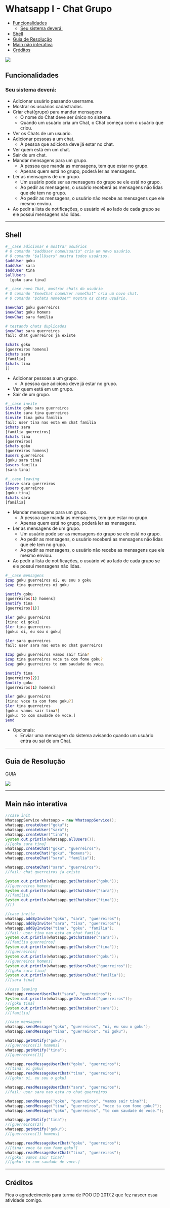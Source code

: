 # Whatsapp I - Chat Grupo

<!--TOC_BEGIN-->
- [Funcionalidades](#funcionalidades)
    - [Seu sistema deverá:](#seu-sistema-deverá)
- [Shell](#shell)
- [Guia de Resolução](#guia-de-resolução)
- [Main não interativa](#main-não-interativa)
- [Créditos](#créditos)

<!--TOC_END-->

![](figura.jpg)

## Funcionalidades
### Seu sistema deverá:

- Adicionar usuário passando username.
- Mostrar os usuários cadastrados.
- Criar chat(grupo) para mandar mensagens
    - O nome do Chat deve ser único no sistema.
    - Quando um usuário cria um Chat, o Chat começa com o usuário que criou.
- Ver os Chats de um usuario.
- Adicionar pessoas a um chat.
    - A pessoa que adiciona deve já estar no chat.
- Ver quem está em um chat.
- Sair de um chat.
- Mandar mensagens para um grupo.
    - A pessoa que manda as mensagens, tem que estar no grupo.
    - Apenas quem está no grupo, poderá ler as mensagens.
- Ler as mensagens de um grupo.    
    - Um usuário pode ser as mensagens do grupo se ele está no grupo.
    - Ao pedir as mensagens, o usuário receberá as mensagens não lidas que ele tem no grupo.
    - Ao pedir as mensagens, o usuário não recebe as mensagens que ele mesmo enviou.
- Ao pedir a lista de notificações, o usuário vê ao lado de cada grupo se ele possui mensagens não lidas.
---
## Shell

```sh
#__case adicionar e mostrar usuários 
# O comando "$addUser nomeUsuario" cria um novo usuário.
# O comando "$allUsers" mostra todos usuários.
$addUser goku
$addUser sara
$addUser tina
$allUsers
  [goku sara tina]

#__case novo Chat, mostrar chats do usuário
# O comando "$newChat nomeUser nomeChat" cria um novo chat.
# O comando "$chats nomeUser" mostra os chats usuário.

$newChat goku guerreiros
$newChat goku homens
$newChat sara familia

# testando chats duplicados
$newChat sara guerreiros
fail: chat guerreiros ja existe

$chats goku
[guerreiros homens]
$chats sara
[familia]
$chats tina
[]
```

- Adicionar pessoas a um grupo.
    - A pessoa que adiciona deve já estar no grupo.
- Ver quem está em um grupo.
- Sair de um grupo.

```sh
#__case invite
$invite goku sara guerreiros
$invite sara tina guerreiros
$invite tina goku familia
fail: user tina nao esta em chat familia
$chats sara
[familia guerreiros]
$chats tina
[guerreiros]
$chats goku
[guerreiros homens]
$users guerreiros
[goku sara tina]
$users familia
[sara tina]

#__case leaving
$leave sara guerreiros
$users guerreiros
[goku tina]
$chats sara
[familia]
```

- Mandar mensagens para um grupo.
    - A pessoa que manda as mensagens, tem que estar no grupo.
    - Apenas quem está no grupo, poderá ler as mensagens.
- Ler as mensagens de um grupo.    
    - Um usuário pode ser as mensagens do grupo se ele está no grupo.
    - Ao pedir as mensagens, o usuário receberá as mensagens não lidas que ele tem no grupo.
    - Ao pedir as mensagens, o usuário não recebe as mensagens que ele mesmo enviou.
- Ao pedir a lista de notificações, o usuário vê ao lado de cada grupo se ele possui mensagens não lidas.

```sh
#__case mensagens
$zap goku guerreiros oi, eu sou o goku
$zap tina guerreiros oi goku

$notify goku
[guerreiros(1) homens]
$notify tina
[guerreiros(1)]

$ler goku guerreiros
[tina: oi goku]
$ler tina guerreiros
[goku: oi, eu sou o goku]

$ler sara guerreiros
fail: user sara nao esta no chat guerreiros

$zap goku guerreiros vamos sair tina?
$zap tina guerreiros voce ta com fome goku?
$zap goku guerreiros to com saudade de voce.

$notify tina
[guerreiros(2)]
$notify goku
[guerreiros(1) homens]

$ler goku guerreiros
[tina: voce ta com fome goku?]
$ler tina guerreiros
[goku: vamos sair tina?]
[goku: to com saudade de voce.]
$end
```

- Opcionais:
    - Enviar uma mensagem do sistema avisando quando um usuário entra ou sai de um Chat.

---

## Guia de Resolução
[GUIA](_guide.md)

![](diagrama.png)

---

## Main não interativa
```java
//case init
WhatsappService whatsapp = new WhatsappService();
whatsapp.createUser("goku");
whatsapp.createUser("sara");
whatsapp.createUser("tina");
System.out.println(whatsapp.allUsers());
//[goku sara tina]
whatsapp.createChat("goku", "guerreiros");
whatsapp.createChat("goku", "homens");
whatsapp.createChat("sara", "familia"));

whatsapp.createChat("sara", "guerreiros");
//fail: chat guerreiros ja existe

System.out.println(whatsapp.getChatsUser("goku"));
//[guerreiros homens]
System.out.println(whatsapp.getChatsUser("sara"));
//[familia]
System.out.println(whatsapp.getChatsUser("tina"));
//[]

//case invite
whatsapp.addByInvite("goku", "sara", "guerreiros");
whatsapp.addByInvite("sara", "tina", "guerreiros");
whatsapp.addByInvite("tina", "goku", "familia");
//fail: user tina nao esta em chat familia
System.out.println(whatsapp.getChatsUser("sara"));
//[familia guerreiros]
System.out.println(whatsapp.getChatsUser("tina"));
//[guerreiros]
System.out.println(whatsapp.getChatsUser("goku"));
//[guerreiros homens]
System.out.println(whatsapp.getUsersChat("guerreiros"));
//[goku sara tina]
System.out.println(whatsapp.getUsersChat("familia"));
//[sara tina]

//case leaving
whatsapp.removerUserChat("sara", "guerreiros");
System.out.println(whatsapp.getUsersChat("guerreiros"));
//[goku tina]
System.out.println(whatsapp.getChatsUser("sara"));
//[familia]

//case mensagens
whatsapp.sendMessage("goku", "guerreiros", "oi, eu sou o goku");
whatsapp.sendMessage("tina", "guerreiros", "oi goku");

whatsapp.getNotify("goku");
//[guerreiros(1) homens]
whatsapp.getNotify("tina");
//[guerreiros(1)]

whatsapp.readMessageUserChat("goku", "guerreiros");
//[tina: oi goku]
whatsapp.readMessageUserChat("tina", "guerreiros");
//[goku: oi, eu sou o goku]

whatsapp.readMessageUserChat("sara", "guerreiros");
//fail: user sara nao esta no chat guerreiros

whatsapp.sendMessage("goku", "guerreiros", "vamos sair tina?");
whatsapp.sendMessage("tina", "guerreiros", "voce ta com fome goku?");
whatsapp.sendMessage("goku", "guerreiros", "to com saudade de voce.");

whatsapp.getNotify("tina");
//[guerreiros(2)]
whatsapp.getNotify("goku");
//[guerreiros(1) homens]

whatsapp.readMessageUserChat("goku", "guerreiros");
//[tina: voce ta com fome goku?]
whatsapp.readMessageUserChat("tina", "guerreiros");
//[goku: vamos sair tina?]
//[goku: to com saudade de voce.]
```
---
## Créditos

Fica o agradecimento para turma de POO DD 2017.2 que fez nascer essa atividade comigo.
